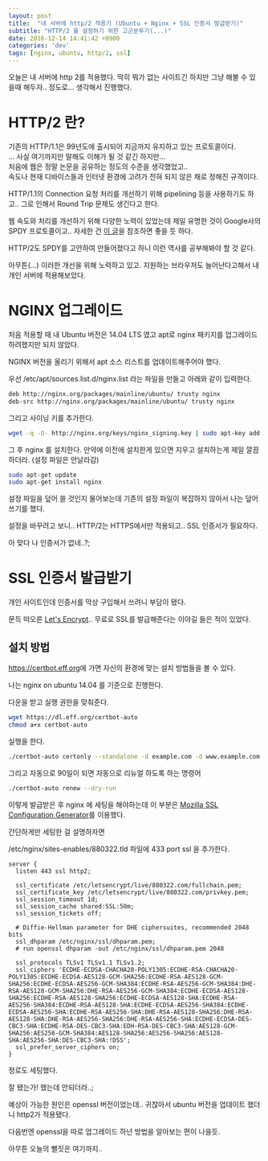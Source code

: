 ```yaml
---
layout: post
title:  "내 서버에 http/2 적용기 (Ubuntu + Nginx + SSL 인증서 발급받기)"
subtitle: "HTTP/2 를 설정하기 위한 고군분투기(...)"
date: 2016-12-14 14:41:42 +0900
categories: 'dev'
tags: [nginx, ubuntu, http/2, ssl]
---
```


오늘은 내 서버에 http 2를 적용했다. 딱히 뭐가 없는 사이트긴 하지만 그냥 해볼 수 있을때 해두자.. 정도로... 생각해서 진행했다.

# HTTP/2 란?

기존의 HTTP/1.1은 99년도에 출시되어 지금까지 유지하고 있는 프로토콜이다.<br/>
... 사실 여기까지만 말해도 이해가 될 것 같긴 하지만...<br/>
처음에 웹은 정말 논문을 공유하는 정도의 수준을 생각했었고..<br/>
속도나 현재 디바이스들과 인터넷 환경에 고려가 전혀 되지 않은 채로 정해진 규격이다.

HTTP/1.1의 Connection 요청 처리를 개선하기 위해 pipelining 등을 사용하기도 하고.. 그로 인해서 Round Trip 문제도 생긴다고 한다.

웹 속도와 처리를 개선하기 위해 다양한 노력이 있었는데 제일 유명한 것이 Google사의 SPDY 프로토콜이고.. 자세한 건 <a href="http://d2.naver.com/helloworld/140351" target="_blank" alt="SPDY는 무엇인가?">이 글</a>을 참조하면 좋을 듯 하다.

HTTP/2도 SPDY를 고안하여 만들어졌다고 하니 이런 역사를 공부해봐야 할 것 같다.


아무튼(...) 이러한 개선을 위해 노력하고 있고. 지원하는 브라우저도 늘어난다고해서 내 개인 서버에 적용해보았다.

# NGINX 업그레이드

처음 적용할 때 내 Ubuntu 버전은 14.04 LTS 였고 apt로 nginx 패키지를 업그레이드 하려했지만 되지 않았다.

NGINX 버전을 올리기 위해서 apt 소스 리스트를 업데이트해주어야 했다.

우선 /etc/apt/sources.list.d/nginx.list 라는 파일을 만들고 아래와 같이 입력한다.

```bash
deb http://nginx.org/packages/mainline/ubuntu/ trusty nginx
deb-src http://nginx.org/packages/mainline/ubuntu/ trusty nginx
```

그리고 사이닝 키를 추가한다.

```bash
wget -q -O- http://nginx.org/keys/nginx_signing.key | sudo apt-key add -
```

그 후 nginx 를 설치한다. 만약에 이전에 설치한게 있으면 지우고 설치하는게 제일 깔끔하더라. (설정 파일은 안날라감)

```bash
sudo apt-get update
sudo apt-get install nginx
```

설정 파일을 덮어 쓸 것인지 물어보는데 기존의 설정 파일이 복잡하지 않아서 나는 덮어쓰기를 했다.

설정을 바꾸려고 보니.. HTTP/2는 HTTPS에서만 적용되고.. SSL 인증서가 필요하다.

아 맞다 나 인증서가 없네..?;

# SSL 인증서 발급받기

개인 사이트인데 인증서를 막상 구입해서 쓰려니 부담이 됐다.

문득 떠오른 <a href="https://letsencrypt.org/" target="_blank">Let's Encrypt</a>.. 무료로 SSL를 발급해준다는 이야길 들은 적이 있었다.

## 설치 방법

<a href="https://certbot.eff.org" target="_blank">https://certbot.eff.org</a>에 가면 자신의 환경에 맞는 설치 방법들을 볼 수 있다.

나는 nginx on ubuntu 14.04 를 기준으로 진행한다.

다운을 받고 실행 권한을 맞춰준다.

```bash
wget https://dl.eff.org/certbot-auto
chmod a+x certbot-auto
```

실행을 한다.

```bash
./certbot-auto certonly --standalone -d example.com -d www.example.com
```

그리고 자동으로 90일이 되면 자동으로 리뉴얼 하도록 하는 명령어

```bash
./certbot-auto renew --dry-run
```

이렇게 발급받은 후 nginx 에 세팅을 해야하는데 이 부분은 <a href="https://mozilla.github.io/server-side-tls/ssl-config-generator/">Mozilla SSL Configuration Generator</a>를 이용했다.

간단하게만 세팅한 걸 설명하자면

/etc/nginx/sites-enables/880322.tld 파일에 433 port ssl 을 추가한다.

```
server {
  listen 443 ssl http2;

  ssl_certificate /etc/letsencrypt/live/880322.com/fullchain.pem;
  ssl_certificate_key /etc/letsencrypt/live/880322.com/privkey.pem;
  ssl_session_timeout 1d;
  ssl_session_cache shared:SSL:50m;
  ssl_session_tickets off;

  # Diffie-Hellman parameter for DHE ciphersuites, recommended 2048 bits
  ssl_dhparam /etc/nginx/ssl/dhparam.pem;
  # run openssl dhparam -out /etc/nginx/ssl/dhparam.pem 2048

  ssl_protocols TLSv1 TLSv1.1 TLSv1.2;
  ssl_ciphers 'ECDHE-ECDSA-CHACHA20-POLY1305:ECDHE-RSA-CHACHA20-POLY1305:ECDHE-ECDSA-AES128-GCM-SHA256:ECDHE-RSA-AES128-GCM-SHA256:ECDHE-ECDSA-AES256-GCM-SHA384:ECDHE-RSA-AES256-GCM-SHA384:DHE-RSA-AES128-GCM-SHA256:DHE-RSA-AES256-GCM-SHA384:ECDHE-ECDSA-AES128-SHA256:ECDHE-RSA-AES128-SHA256:ECDHE-ECDSA-AES128-SHA:ECDHE-RSA-AES256-SHA384:ECDHE-RSA-AES128-SHA:ECDHE-ECDSA-AES256-SHA384:ECDHE-ECDSA-AES256-SHA:ECDHE-RSA-AES256-SHA:DHE-RSA-AES128-SHA256:DHE-RSA-AES128-SHA:DHE-RSA-AES256-SHA256:DHE-RSA-AES256-SHA:ECDHE-ECDSA-DES-CBC3-SHA:ECDHE-RSA-DES-CBC3-SHA:EDH-RSA-DES-CBC3-SHA:AES128-GCM-SHA256:AES256-GCM-SHA384:AES128-SHA256:AES256-SHA256:AES128-SHA:AES256-SHA:DES-CBC3-SHA:!DSS';
  ssl_prefer_server_ciphers on;
}
```

정로도 세팅했다.

잘 됐는가! 했는데 안되더라..;

예상이 가능한 원인은 openssl 버전이었는데.. 귀찮아서 ubuntu 버전을 업데이트 했더니 http2가 적용됐다.

다음번엔 openssl을 따로 업그레이드 하넌 방법을 알아보는 편이 나을듯.

아무튼 오늘의 뻘짓은 여기까지..
